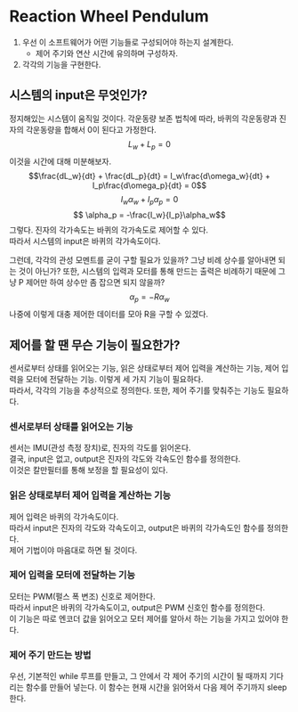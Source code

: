 # Reaction Wheel Pendulum

1. 우선 이 소프트웨어가 어떤 기능들로 구성되어야 하는지 설계한다.
    - 제어 주기와 연산 시간에 유의하며 구성하자.
2. 각각의 기능을 구현한다.

## 시스템의 input은 무엇인가?
정지해있는 시스템이 움직일 것이다. 각운동량 보존 법칙에 따라, 바퀴의 각운동량과 진자의 각운동량을 합해서 0이 된다고 가정한다.
$$L_w + L_p = 0$$
이것을 시간에 대해 미분해보자.
$$\frac{dL_w}{dt} + \frac{dL_p}{dt} = I_w\frac{d\omega_w}{dt} + I_p\frac{d\omega_p}{dt} = 0$$
$$I_w\alpha_w + I_p\alpha_p = 0 $$
$$ \alpha_p = -\frac{I_w}{I_p}\alpha_w$$
그렇다. 진자의 각가속도는 바퀴의 각가속도로 제어할 수 있다.  
따라서 시스템의 input은 바퀴의 각가속도이다.

그런데, 각각의 관성 모멘트를 굳이 구할 필요가 있을까? 그냥 비례 상수를 알아내면 되는 것이 아닌가? 또한, 시스템의 입력과 모터를 통해 만드는 출력은 비례하기 때문에 그냥 P 제어만 하여 상수만 좀 잡으면 되지 않을까?
$$\alpha_p = -R \alpha_w$$
나중에 이렇게 대충 제어한 데이터를 모아 R을 구할 수 있겠다.

## 제어를 할 땐 무슨 기능이 필요한가?
센서로부터 상태를 읽어오는 기능, 읽은 상태로부터 제어 입력을 계산하는 기능, 제어 입력을 모터에 전달하는 기능. 이렇게 세 가지 기능이 필요하다.   
따라서, 각각의 기능을 추상적으로 정의한다.
또한, 제어 주기를 맞춰주는 기능도 필요하다.

### 센서로부터 상태를 읽어오는 기능
센서는 IMU(관성 측정 장치)로, 진자의 각도를 읽어온다.  
결국, input은 없고, output은 진자의 각도와 각속도인 함수를 정의한다.  
 이것은 칼만필터를 통해 보정을 할 필요성이 있다.  

### 읽은 상태로부터 제어 입력을 계산하는 기능
제어 입력은 바퀴의 각가속도이다.   
따라서 input은 진자의 각도와 각속도이고, output은 바퀴의 각가속도인 함수를 정의한다.  
제어 기법이야 마음대로 하면 될 것이다.

### 제어 입력을 모터에 전달하는 기능
모터는 PWM(펄스 폭 변조) 신호로 제어한다.  
따라서 input은 바퀴의 각가속도이고, output은 PWM 신호인 함수를 정의한다.   
이 기능은 따로 엔코더 값을 읽어오고 모터 제어를 알아서 하는 기능을 가지고 있어야 한다.  

### 제어 주기 만드는 방법
우선, 기본적인 while 루프를 만들고, 그 안에서 각 제어 주기의 시간이 될 때까지 기다리는 함수를 만들어 넣는다.
이 함수는 현재 시간을 읽어와서 다음 제어 주기까지 sleep한다.